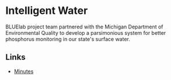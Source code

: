 # Intelligent Water
BLUElab project team partnered with the Michigan Department of Environmental Quality to develop a parsimonious system for better phosphorus monitoring in our state's surface water.

## Links
- [Minutes](../minutes)
